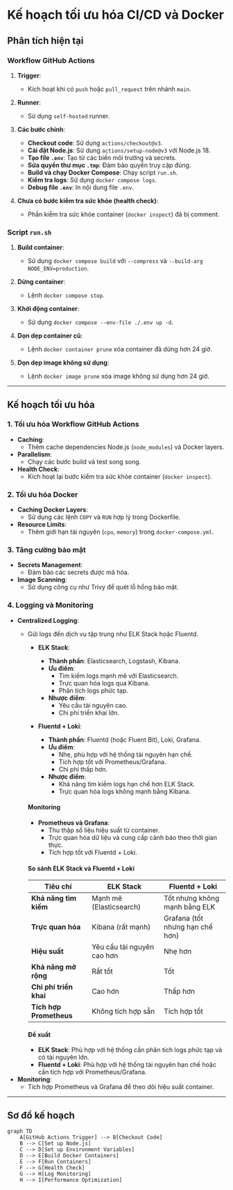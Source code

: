 # Kế hoạch tối ưu hóa CI/CD và Docker

## **Phân tích hiện tại**
### **Workflow GitHub Actions**
1. **Trigger**:
   - Kích hoạt khi có `push` hoặc `pull_request` trên nhánh `main`.

2. **Runner**:
   - Sử dụng `self-hosted` runner.

3. **Các bước chính**:
   - **Checkout code**: Sử dụng `actions/checkout@v3`.
   - **Cài đặt Node.js**: Sử dụng `actions/setup-node@v3` với Node.js 18.
   - **Tạo file `.env`**: Tạo từ các biến môi trường và secrets.
   - **Sửa quyền thư mục `.tmp`**: Đảm bảo quyền truy cập đúng.
   - **Build và chạy Docker Compose**: Chạy script `run.sh`.
   - **Kiểm tra logs**: Sử dụng `docker compose logs`.
   - **Debug file `.env`**: In nội dung file `.env`.

4. **Chưa có bước kiểm tra sức khỏe (health check)**:
   - Phần kiểm tra sức khỏe container (`docker inspect`) đã bị comment.

### **Script `run.sh`**
1. **Build container**:
   - Sử dụng `docker compose build` với `--compress` và `--build-arg NODE_ENV=production`.

2. **Dừng container**:
   - Lệnh `docker compose stop`.

3. **Khởi động container**:
   - Sử dụng `docker compose --env-file ./.env up -d`.

4. **Dọn dẹp container cũ**:
   - Lệnh `docker container prune` xóa container đã dừng hơn 24 giờ.

5. **Dọn dẹp image không sử dụng**:
   - Lệnh `docker image prune` xóa image không sử dụng hơn 24 giờ.

---

## **Kế hoạch tối ưu hóa**
### **1. Tối ưu hóa Workflow GitHub Actions**
- **Caching**:
  - Thêm cache dependencies Node.js (`node_modules`) và Docker layers.
- **Parallelism**:
  - Chạy các bước build và test song song.
- **Health Check**:
  - Kích hoạt lại bước kiểm tra sức khỏe container (`docker inspect`).

### **2. Tối ưu hóa Docker**
- **Caching Docker Layers**:
  - Sử dụng các lệnh `COPY` và `RUN` hợp lý trong Dockerfile.
- **Resource Limits**:
  - Thêm giới hạn tài nguyên (`cpu`, `memory`) trong `docker-compose.yml`.

### **3. Tăng cường bảo mật**
- **Secrets Management**:
  - Đảm bảo các secrets được mã hóa.
- **Image Scanning**:
  - Sử dụng công cụ như Trivy để quét lỗ hổng bảo mật.

### **4. Logging và Monitoring**
- **Centralized Logging**:
  - Gửi logs đến dịch vụ tập trung như ELK Stack hoặc Fluentd.
    - **ELK Stack**:
      - **Thành phần**: Elasticsearch, Logstash, Kibana.
      - **Ưu điểm**:
        - Tìm kiếm logs mạnh mẽ với Elasticsearch.
        - Trực quan hóa logs qua Kibana.
        - Phân tích logs phức tạp.
      - **Nhược điểm**:
        - Yêu cầu tài nguyên cao.
        - Chi phí triển khai lớn.

    - **Fluentd + Loki**:
      - **Thành phần**: Fluentd (hoặc Fluent Bit), Loki, Grafana.
      - **Ưu điểm**:
        - Nhẹ, phù hợp với hệ thống tài nguyên hạn chế.
        - Tích hợp tốt với Prometheus/Grafana.
        - Chi phí thấp hơn.
      - **Nhược điểm**:
        - Khả năng tìm kiếm logs hạn chế hơn ELK Stack.
        - Trực quan hóa logs không mạnh bằng Kibana.

    #### **Monitoring**
    - **Prometheus và Grafana**:
      - Thu thập số liệu hiệu suất từ container.
      - Trực quan hóa dữ liệu và cung cấp cảnh báo theo thời gian thực.
      - Tích hợp tốt với Fluentd + Loki.

    #### **So sánh ELK Stack và Fluentd + Loki**
    | **Tiêu chí**         | **ELK Stack**                  | **Fluentd + Loki**             |
    |-----------------------|--------------------------------|---------------------------------|
    | **Khả năng tìm kiếm** | Mạnh mẽ (Elasticsearch)       | Tốt nhưng không mạnh bằng ELK  |
    | **Trực quan hóa**     | Kibana (rất mạnh)             | Grafana (tốt nhưng hạn chế hơn)|
    | **Hiệu suất**         | Yêu cầu tài nguyên cao hơn    | Nhẹ hơn                        |
    | **Khả năng mở rộng**  | Rất tốt                       | Tốt                            |
    | **Chi phí triển khai**| Cao hơn                       | Thấp hơn                       |
    | **Tích hợp Prometheus**| Không tích hợp sẵn           | Tích hợp tốt                   |

    #### **Đề xuất**
    - **ELK Stack**: Phù hợp với hệ thống cần phân tích logs phức tạp và có tài nguyên lớn.
    - **Fluentd + Loki**: Phù hợp với hệ thống tài nguyên hạn chế hoặc cần tích hợp với Prometheus/Grafana. 
- **Monitoring**:
  - Tích hợp Prometheus và Grafana để theo dõi hiệu suất container.

---

## **Sơ đồ kế hoạch**
```mermaid
graph TD
    A[GitHub Actions Trigger] --> B[Checkout Code]
    B --> C[Set up Node.js]
    C --> D[Set up Environment Variables]
    D --> E[Build Docker Containers]
    E --> F[Run Containers]
    F --> G[Health Check]
    G --> H[Log Monitoring]
    H --> I[Performance Optimization]